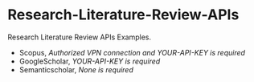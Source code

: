 # Research-Literature-Review-APIs

Research Literature Review APIs Examples.

* Scopus, *Authorized VPN connection and YOUR-API-KEY is required*
* GoogleScholar, *YOUR-API-KEY is required*
* Semanticscholar,  *None is required*

